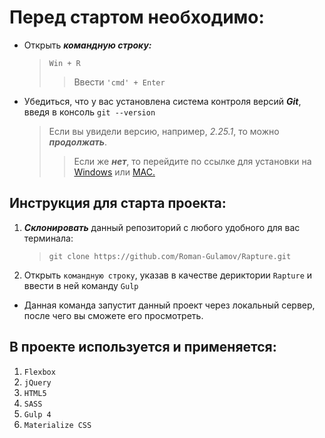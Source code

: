 # Перед стартом необходимо:
* Открыть ***командную строку:***
    > `Win + R`
    >>Ввести `'cmd' + Enter`
>                   
* Убедиться, что у вас установлена система контроля версий ***Git***, введя в консоль `git --version`
    >Если вы увидели версию, например, _2.25.1_, то можно ***продолжать***.
    >>Если же ***нет***, то перейдите по ссылке для установки на [Windows](https://gitforwindows.org/) или [MAC.](https://git-scm.com/download/mac)

## Инструкция для старта проекта:

1. ***Склонировать*** данный репозиторий с любого удобного для вас терминала:
    > `git clone https://github.com/Roman-Gulamov/Rapture.git`
>                       
2. Открыть `командную строку`, указав в качестве дериктории `Rapture` и ввести в ней команду `Gulp`

* Данная команда запустит данный проект через локальный сервер, после чего вы сможете его просмотреть. 


## В проекте используется и применяется:
1. `Flexbox`
2. `jQuery`
3. `HTML5`
4. `SASS`
5. `Gulp 4`
6. `Materialize CSS`
